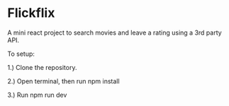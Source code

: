 # Flickflix

A mini react project to search movies and leave a rating using a 3rd party API.

To setup:

1.) Clone the repository.

2.) Open terminal, then run npm install

3.) Run npm run dev
